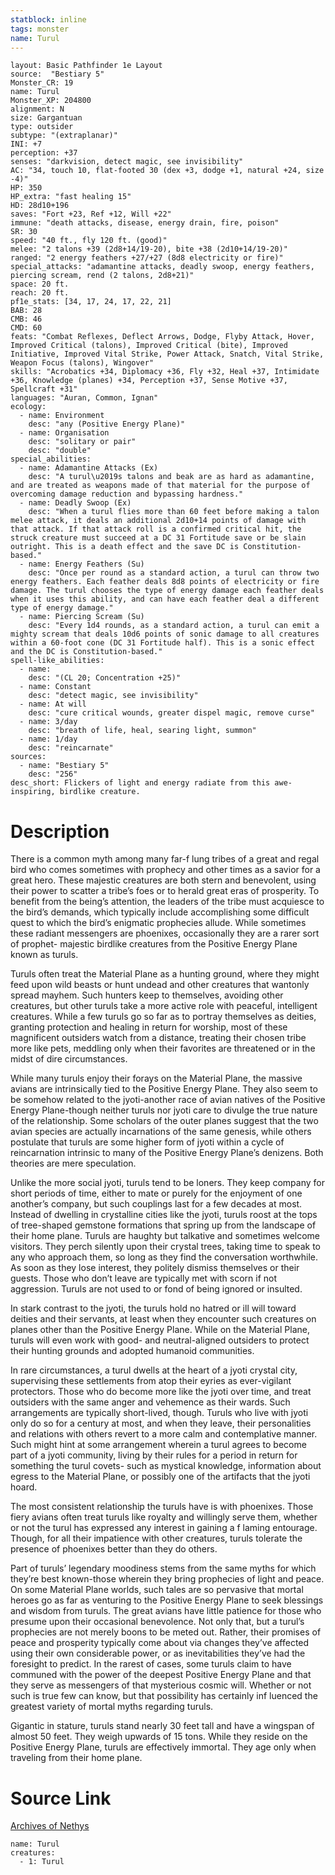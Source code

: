 ```yaml
---
statblock: inline
tags: monster
name: Turul
---
```

```statblock
layout: Basic Pathfinder 1e Layout
source:  "Bestiary 5"
Monster_CR: 19
name: Turul
Monster_XP: 204800
alignment: N
size: Gargantuan
type: outsider
subtype: "(extraplanar)"
INI: +7
perception: +37
senses: "darkvision, detect magic, see invisibility"
AC: "34, touch 10, flat-footed 30 (dex +3, dodge +1, natural +24, size -4)"
HP: 350
HP_extra: "fast healing 15"
HD: 28d10+196
saves: "Fort +23, Ref +12, Will +22"
immune: "death attacks, disease, energy drain, fire, poison"
SR: 30
speed: "40 ft., fly 120 ft. (good)"
melee: "2 talons +39 (2d8+14/19-20), bite +38 (2d10+14/19-20)"
ranged: "2 energy feathers +27/+27 (8d8 electricity or fire)"
special_attacks: "adamantine attacks, deadly swoop, energy feathers, piercing scream, rend (2 talons, 2d8+21)"
space: 20 ft.
reach: 20 ft.
pf1e_stats: [34, 17, 24, 17, 22, 21]
BAB: 28
CMB: 46
CMD: 60
feats: "Combat Reflexes, Deflect Arrows, Dodge, Flyby Attack, Hover, Improved Critical (talons), Improved Critical (bite), Improved Initiative, Improved Vital Strike, Power Attack, Snatch, Vital Strike, Weapon Focus (talons), Wingover"
skills: "Acrobatics +34, Diplomacy +36, Fly +32, Heal +37, Intimidate +36, Knowledge (planes) +34, Perception +37, Sense Motive +37, Spellcraft +31"
languages: "Auran, Common, Ignan"
ecology:
  - name: Environment
    desc: "any (Positive Energy Plane)"
  - name: Organisation
    desc: "solitary or pair"
    desc: "double"
special_abilities:
  - name: Adamantine Attacks (Ex)
    desc: "A turul\u2019s talons and beak are as hard as adamantine, and are treated as weapons made of that material for the purpose of overcoming damage reduction and bypassing hardness."
  - name: Deadly Swoop (Ex)
    desc: "When a turul flies more than 60 feet before making a talon melee attack, it deals an additional 2d10+14 points of damage with that attack. If that attack roll is a confirmed critical hit, the struck creature must succeed at a DC 31 Fortitude save or be slain outright. This is a death effect and the save DC is Constitution-based."
  - name: Energy Feathers (Su)
    desc: "Once per round as a standard action, a turul can throw two energy feathers. Each feather deals 8d8 points of electricity or fire damage. The turul chooses the type of energy damage each feather deals when it uses this ability, and can have each feather deal a different type of energy damage."
  - name: Piercing Scream (Su)
    desc: "Every 1d4 rounds, as a standard action, a turul can emit a mighty scream that deals 10d6 points of sonic damage to all creatures within a 60-foot cone (DC 31 Fortitude half). This is a sonic effect and the DC is Constitution-based."
spell-like_abilities:
  - name:
    desc: "(CL 20; Concentration +25)"
  - name: Constant
    desc: "detect magic, see invisibility"
  - name: At will
    desc: "cure critical wounds, greater dispel magic, remove curse"
  - name: 3/day
    desc: "breath of life, heal, searing light, summon"
  - name: 1/day
    desc: "reincarnate"
sources:
  - name: "Bestiary 5"
    desc: "256"
desc_short: Flickers of light and energy radiate from this awe-inspiring, birdlike creature.
```
# Description
There is a common myth among many far-f lung tribes of a great and regal bird who comes sometimes with prophecy and other times as a savior for a great hero. These majestic creatures are both stern and benevolent, using their power to scatter a tribe’s foes or to herald great eras of prosperity. To benefit from the being’s attention, the leaders of the tribe must acquiesce to the bird’s demands, which typically include accomplishing some difficult quest to which the bird’s enigmatic prophecies allude. While sometimes these radiant messengers are phoenixes, occasionally they are a rarer sort of prophet- majestic birdlike creatures from the Positive Energy Plane known as turuls.

 Turuls often treat the Material Plane as a hunting ground, where they might feed upon wild beasts or hunt undead and other creatures that wantonly spread mayhem. Such hunters keep to themselves, avoiding other creatures, but other turuls take a more active role with peaceful, intelligent creatures. While a few turuls go so far as to portray themselves as deities, granting protection and healing in return for worship, most of these magnificent outsiders watch from a distance, treating their chosen tribe more like pets, meddling only when their favorites are threatened or in the midst of dire circumstances.

 While many turuls enjoy their forays on the Material Plane, the massive avians are intrinsically tied to the Positive Energy Plane. They also seem to be somehow related to the jyoti-another race of avian natives of the Positive Energy Plane-though neither turuls nor jyoti care to divulge the true nature of the relationship. Some scholars of the outer planes suggest that the two avian species are actually incarnations of the same genesis, while others postulate that turuls are some higher form of jyoti within a cycle of reincarnation intrinsic to many of the Positive Energy Plane’s denizens. Both theories are mere speculation.

 Unlike the more social jyoti, turuls tend to be loners. They keep company for short periods of time, either to mate or purely for the enjoyment of one another’s company, but such couplings last for a few decades at most. Instead of dwelling in crystalline cities like the jyoti, turuls roost at the tops of tree-shaped gemstone formations that spring up from the landscape of their home plane. Turuls are haughty but talkative and sometimes welcome visitors. They perch silently upon their crystal trees, taking time to speak to any who approach them, so long as they find the conversation worthwhile. As soon as they lose interest, they politely dismiss themselves or their guests. Those who don’t leave are typically met with scorn if not aggression. Turuls are not used to or fond of being ignored or insulted.

 In stark contrast to the jyoti, the turuls hold no hatred or ill will toward deities and their servants, at least when they encounter such creatures on planes other than the Positive Energy Plane. While on the Material Plane, turuls will even work with good- and neutral-aligned outsiders to protect their hunting grounds and adopted humanoid communities.

 In rare circumstances, a turul dwells at the heart of a jyoti crystal city, supervising these settlements from atop their eyries as ever-vigilant protectors. Those who do become more like the jyoti over time, and treat outsiders with the same anger and vehemence as their wards. Such arrangements are typically short-lived, though. Turuls who live with jyoti only do so for a century at most, and when they leave, their personalities and relations with others revert to a more calm and contemplative manner. Such might hint at some arrangement wherein a turul agrees to become part of a jyoti community, living by their rules for a period in return for something the turul covets- such as mystical knowledge, information about egress to the Material Plane, or possibly one of the artifacts that the jyoti hoard.

 The most consistent relationship the turuls have is with phoenixes. Those fiery avians often treat turuls like royalty and willingly serve them, whether or not the turul has expressed any interest in gaining a f laming entourage. Though, for all their impatience with other creatures, turuls tolerate the presence of phoenixes better than they do others.

 Part of turuls’ legendary moodiness stems from the same myths for which they’re best known-those wherein they bring prophecies of light and peace. On some Material Plane worlds, such tales are so pervasive that mortal heroes go as far as venturing to the Positive Energy Plane to seek blessings and wisdom from turuls. The great avians have little patience for those who presume upon their occasional benevolence. Not only that, but a turul’s prophecies are not merely boons to be meted out. Rather, their promises of peace and prosperity typically come about via changes they’ve affected using their own considerable power, or as inevitabilities they’ve had the foresight to predict. In the rarest of cases, some turuls claim to have communed with the power of the deepest Positive Energy Plane and that they serve as messengers of that mysterious cosmic will. Whether or not such is true few can know, but that possibility has certainly inf luenced the greatest variety of mortal myths regarding turuls.

 Gigantic in stature, turuls stand nearly 30 feet tall and have a wingspan of almost 50 feet. They weigh upwards of 15 tons. While they reside on the Positive Energy Plane, turuls are effectively immortal. They age only when traveling from their home plane.
# Source Link
[Archives of Nethys](https://aonprd.com/MonsterDisplay.aspx?ItemName=Turul)
```encounter-table
name: Turul
creatures:
  - 1: Turul
```
